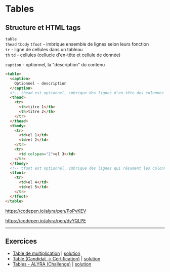 # Tables

## Structure et HTML tags

`table`  
`thead` `tbody` `tfoot` - imbrique ensemble de lignes selon leurs fonction  
`tr` - ligne de cellules dans un tableau  
`th` `td` - cellules (cellucle d'en-tête et cellule de donnée)

`caption` - optionnel, la "description" du contenu

```html
<table>
  <caption>
    Optionnel - description
  </caption>
  <!-- thead est optionnel, imbrique des lignes d'en-tête des colonnes d'un tableau. -->
  <thead>
    <tr>
      <th>titre 1</th>
      <th>titre 2</th>
    </tr>
  </thead>
  <tbody>
    <tr>
      <td>el 1</td>
      <td>el 2</td>
    </tr>
    <tr>
      <td colspan="2">el 3</td>
    </tr>
  </tbody>
  <!-- tfoot est optionnel, imbrique des lignes qui résument les colonnes d'un tableau. -->
  <tfoot>
    <tr>
      <td>el 4</td>
      <td>el 5</td>
    </tr>
  </tfoot>
</table>
```

https://codepen.io/alyra/pen/PoPvKEV

https://codepen.io/alyra/pen/dyYQLPE

---

## Exercices

- [Table de multiplication](https://codepen.io/alyra/pen/VwvVoRa) | [solution](https://codepen.io/alyra/pen/0c64510eac62c096c3cb3140d448deb2)
- [Table (Candidat -> Certification)](https://codepen.io/alyra/pen/yLYQrjq) | [solution](https://codepen.io/alyra/pen/73226cb6ba6d469a91a721036a04faea)
- [Tables - ALYRA (Challenge)](https://codepen.io/alyra/pen/LYpMPOx) | [solution](https://codepen.io/alyra/pen/cacca459f15f134825dcc8e51d87f674)
